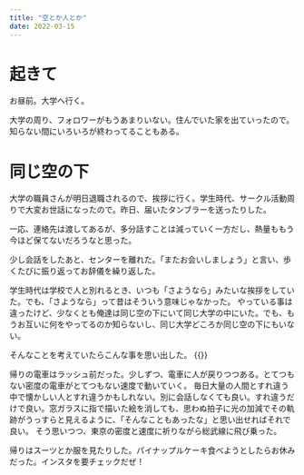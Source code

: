 ```yaml
---
title: "空とか人とか"
date: 2022-03-15
---
```



# 起きて
お昼前。大学へ行く。

大学の周り、フォロワーがもうあまりいない。住んでいた家を出ていったので。知らない間にいろいろが終わってることもある。


# 同じ空の下
大学の職員さんが明日退職されるので、挨拶に行く。学生時代、サークル活動周りで大変お世話になったので。昨日、届いたタンブラーを送ったりした。

一応、連絡先は渡してあるが、多分話すことは減っていく一方だし、熱量ももう今ほど保てないだろうなと思った。

少し会話をしたあと、センターを離れた。「またお会いしましょう」と言い、歩くたびに振り返ってお辞儀を繰り返した。

学生時代は学校で人と別れるとき、いつも「さようなら」みたいな挨拶をしていた。でも、「さようなら」って昔はそういう意味じゃなかった。
やっている事は違ったけど、少なくとも俺達は同じ空の下にいて同じ大学の中にいた。でも、もうお互いに何をやってるのか知らないし、同じ大学どころか同じ空の下にもいない。

そんなことを考えていたらこんな事を思い出した。
{{<tweet user="dango_bot" id="1504247082630397952">}}

帰りの電車はラッシュ前だった。少しずつ、電車に人が戻りつつある。とてつもない密度の電車がとてつもない速度で動いていく。
毎日大量の人間とすれ違う中で懐かしい人とすれ違うかもしれない。別に会話しなくても良い。すれ違うだけで良い。窓ガラスに指で描いた絵を消しても、思わぬ拍子に光の加減でその軌跡がうっすらと見えるように、「そんなこともあったな」と思い出せればそれで良い。
そう思いつつ、東京の密度と速度に祈りながら総武線に飛び乗った。

帰りはスーツとか服を見たりした。パイナップルケーキ食べようとしたらお休みだった。インスタを要チェックだぜ！
